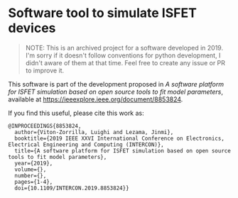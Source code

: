 # Software tool to simulate ISFET devices

> NOTE:
> This is an archived project for a software developed in 2019. 
> I'm sorry if it doesn't follow conventions for python development, 
> I didn't aware of them at that time. Feel free to create any issue
> or PR to improve it.

This software is part of the development proposed in 
*A software platform for ISFET simulation based on open source tools to fit model parameters*,
available at https://ieeexplore.ieee.org/document/8853824.

If you find this useful, please cite this work as:
```
@INPROCEEDINGS{8853824,
  author={Viton-Zorrilla, Luighi and Lezama, Jinmi},
  booktitle={2019 IEEE XXVI International Conference on Electronics, Electrical Engineering and Computing (INTERCON)}, 
  title={A software platform for ISFET simulation based on open source tools to fit model parameters}, 
  year={2019},
  volume={},
  number={},
  pages={1-4},
  doi={10.1109/INTERCON.2019.8853824}}
```
